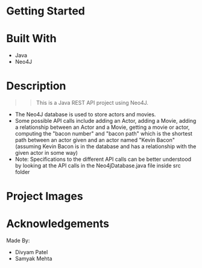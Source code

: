 # Getting Started 

# Built With 
* Java 
* Neo4J

# Description 
>> This is a Java REST API project using Neo4J. 
* The Neo4J database is used to store actors and movies. 
* Some possible API calls include adding an Actor, adding a Movie, adding a relationship between an Actor and a Movie, getting a movie or actor, computing the "bacon number" and "bacon path" which is the shortest path between an actor given and an actor named "Kevin Bacon" (assuming Kevin Bacon is in the database and has a relationship with the given actor in some way) 
* Note: Specifications to the different API calls can be better understood by looking at the API calls in the Neo4jDatabase.java file inside src folder 

# Project Images 

# Acknowledgements 
Made By: 
* Divyam Patel 
* Samyak Mehta
